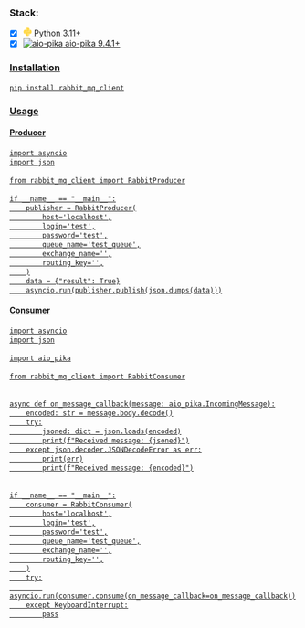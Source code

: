 ### Stack:

- [x] <a href="https://www.python.org/"><img src="https://raw.githubusercontent.com/devicons/devicon/master/icons/python/python-plain.svg" alt="python" width="15" height="15"/>
  Python 3.11+ <br/></a>
- [x] <a href="https://github.com/mosquito/aio-pika"><img src="https://raw.githubusercontent.com/mosquito/aio-pika/b61062893c4973dbbd5ac6a6afa55e4e74b28ae5/logo.svg" alt="aio-pika" width="15" height="15"/>
  aio-pika 9.4.1+ <br/>

### Installation

    pip install rabbit_mq_client

### Usage

#### Producer

    import asyncio
    import json

    from rabbit_mq_client import RabbitProducer

    if __name__ == "__main__":
        publisher = RabbitProducer(
            host='localhost',
            login='test',
            password='test',
            queue_name='test_queue',
            exchange_name='',
            routing_key='',
        )
        data = {"result": True}
        asyncio.run(publisher.publish(json.dumps(data)))

#### Consumer

    import asyncio
    import json

    import aio_pika

    from rabbit_mq_client import RabbitConsumer


    async def on_message_callback(message: aio_pika.IncomingMessage):
        encoded: str = message.body.decode()
        try:
            jsoned: dict = json.loads(encoded)
            print(f"Received message: {jsoned}")
        except json.decoder.JSONDecodeError as err:
            print(err)
            print(f"Received message: {encoded}")


    if __name__ == "__main__":
        consumer = RabbitConsumer(
            host='localhost',
            login='test',
            password='test',
            queue_name='test_queue',
            exchange_name='',
            routing_key='',
        )
        try:
            asyncio.run(consumer.consume(on_message_callback=on_message_callback))
        except KeyboardInterrupt:
            pass
